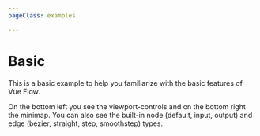 ```yaml
---
pageClass: examples

---
```


# Basic

This is a basic example to help you familiarize with the basic features of Vue Flow. 

On the bottom left you see the viewport-controls and on the bottom right the minimap.
You can also see the built-in node (default, input, output) and edge (bezier, straight, step, smoothstep) types.

<div class="mt-6">
  <client-only>
    <Suspense>
      <Repl example="basic"></Repl>
    </Suspense>
  </client-only>
</div>
